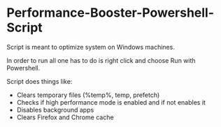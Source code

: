 # Performance-Booster-Powershell-Script

Script is meant to optimize system on Windows machines.

In order to run all one has to do is right click and choose Run with Powershell.

Script does things like:

- Clears temporary files (%temp%, temp, prefetch)
- Checks if high performance mode is enabled and if not enables it
- Disables background apps
- Clears Firefox and Chrome cache
